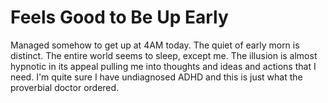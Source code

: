 # Feels Good to Be Up Early

Managed somehow to get up at 4AM today. The quiet of early morn is
distinct. The entire world seems to sleep, except me. The illusion
is almost hypnotic in its appeal pulling me into thoughts and ideas and
actions that I need. I'm quite sure I have undiagnosed ADHD and this is
just what the proverbial doctor ordered.

